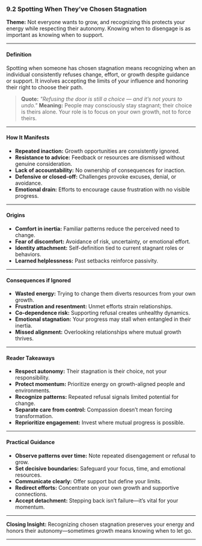 ### 9.2 Spotting When They’ve Chosen Stagnation

**Theme:** Not everyone wants to grow, and recognizing this protects your energy while respecting their autonomy. Knowing when to disengage is as important as knowing when to support.

---

#### **Definition**

Spotting when someone has chosen stagnation means recognizing when an individual consistently refuses change, effort, or growth despite guidance or support. It involves accepting the limits of your influence and honoring their right to choose their path.

> **Quote:**
> *"Refusing the door is still a choice — and it’s not yours to undo."*
> **Meaning:** People may consciously stay stagnant; their choice is theirs alone. Your role is to focus on your own growth, not to force theirs.

---

#### **How It Manifests**

* **Repeated inaction:** Growth opportunities are consistently ignored.
* **Resistance to advice:** Feedback or resources are dismissed without genuine consideration.
* **Lack of accountability:** No ownership of consequences for inaction.
* **Defensive or closed-off:** Challenges provoke excuses, denial, or avoidance.
* **Emotional drain:** Efforts to encourage cause frustration with no visible progress.

---

#### **Origins**

* **Comfort in inertia:** Familiar patterns reduce the perceived need to change.
* **Fear of discomfort:** Avoidance of risk, uncertainty, or emotional effort.
* **Identity attachment:** Self-definition tied to current stagnant roles or behaviors.
* **Learned helplessness:** Past setbacks reinforce passivity.

---

#### **Consequences if Ignored**

* **Wasted energy:** Trying to change them diverts resources from your own growth.
* **Frustration and resentment:** Unmet efforts strain relationships.
* **Co-dependence risk:** Supporting refusal creates unhealthy dynamics.
* **Emotional stagnation:** Your progress may stall when entangled in their inertia.
* **Missed alignment:** Overlooking relationships where mutual growth thrives.

---

#### **Reader Takeaways**

* **Respect autonomy:** Their stagnation is their choice, not your responsibility.
* **Protect momentum:** Prioritize energy on growth-aligned people and environments.
* **Recognize patterns:** Repeated refusal signals limited potential for change.
* **Separate care from control:** Compassion doesn’t mean forcing transformation.
* **Reprioritize engagement:** Invest where mutual progress is possible.

---

#### **Practical Guidance**

* **Observe patterns over time:** Note repeated disengagement or refusal to grow.
* **Set decisive boundaries:** Safeguard your focus, time, and emotional resources.
* **Communicate clearly:** Offer support but define your limits.
* **Redirect efforts:** Concentrate on your own growth and supportive connections.
* **Accept detachment:** Stepping back isn’t failure—it’s vital for your momentum.

---

**Closing Insight:**
Recognizing chosen stagnation preserves your energy and honors their autonomy—sometimes growth means knowing when to let go.

---
